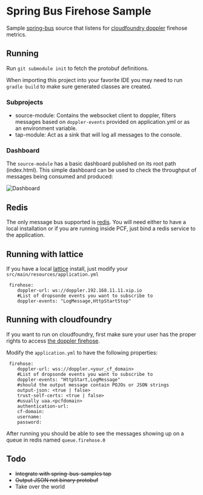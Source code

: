 # Spring Bus Firehose Sample

Sample [spring-bus](http://github.com/spring-projects/spring-bus) source that listens for [cloudfoundry doppler](https://github.com/cloudfoundry/loggregator) firehose metrics.

## Running

Run `git submodule init` to fetch the protobuf definitions. 

When importing this project into your favorite IDE you may need to run `gradle build` to make sure generated classes are created.

### Subprojects

* source-module: Contains the websocket client to doppler, filters messages based on `doppler-events` provided on application.yml or as an environment variable.
* tap-module: Act as a sink that will log all messages to the console. 

### Dashboard

The `source-module` has a basic dashboard published on its root path (index.html). This simple dashboard can be used to check the throughput
 of messages being consumed and produced:
 
 ![Dashboard](https://cloud.githubusercontent.com/assets/803893/8170901/0b1d6aa0-1382-11e5-83ee-60a59d4e4af1.png)

## Redis

The only message bus supported is [redis](http://redis.io). You will need either to have a local installation or if you are running inside PCF, just bind a redis service to the application. 

## Running with lattice

If you have a local [lattice](http://lattice.cf) install, just modify your `src/main/resources/application.yml`

```
 firehose:
    doppler-url: ws://doppler.192.168.11.11.xip.io
    #List of dropsonde events you want to subscribe to
    doppler-events: "LogMessage,HttpStartStop"
```

## Running with cloudfoundry

If you want to run on cloudfoundry, first make sure your user has the proper rights to access [the doppler firehose](www.cloudcredo.com/cloud-foundry-firehose-and-friends/).

Modify the `application.yml` to have the following properties:

```
 firehose:
    doppler-url: wss://doppler.<your_cf_domain>
    #List of dropsonde events you want to subscribe to
    doppler-events: "HttpStart,LogMessage"
    #should the output message contain POJOs or JSON strings
    output-json: <true | false>
    trust-self-certs: <true | false>
    #usually uaa.<pcfdomain>
    authentication-url:
    cf-domain:
    username:
    password:
```

After running you should be able to see the messages showing up on a queue in redis named `queue.firehose.0`

## Todo

* ~~Integrate with spring-bus-samples tap~~
* ~~Output JSON not binary protobuf~~
* Take over the world


